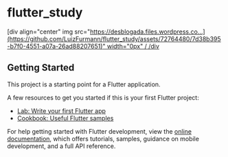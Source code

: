 # flutter_study


[div align="center"
img src="[https://desblogada.files.wordpress.co...](https://github.com/LuizFurmann/flutter_study/assets/72764480/7d38b395-b7f0-4551-a07a-26ad88207651)" width="0px" /
/div](https://github.com/LuizFurmann/flutter_study/issues/1#issue-1915666829)

## Getting Started

This project is a starting point for a Flutter application.

A few resources to get you started if this is your first Flutter project:

- [Lab: Write your first Flutter app](https://docs.flutter.dev/get-started/codelab)
- [Cookbook: Useful Flutter samples](https://docs.flutter.dev/cookbook)

For help getting started with Flutter development, view the
[online documentation](https://docs.flutter.dev/), which offers tutorials,
samples, guidance on mobile development, and a full API reference.
